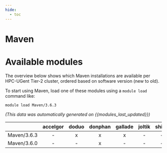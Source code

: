 ```yaml
---
hide:
  - toc
---
```


Maven
=====

# Available modules


The overview below shows which Maven installations are available per HPC-UGent Tier-2 cluster, ordered based on software version (new to old).

To start using Maven, load one of these modules using a `module load` command like:

```shell
module load Maven/3.6.3
```

*(This data was automatically generated on {{modules_last_updated}})*  

| |accelgor|doduo|donphan|gallade|joltik|shinx|skitty|
| :---: | :---: | :---: | :---: | :---: | :---: | :---: | :---: |
|Maven/3.6.3|-|x|x|x|-|-|-|
|Maven/3.6.0|-|-|x|-|-|-|-|

